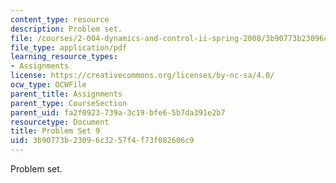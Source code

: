```yaml
---
content_type: resource
description: Problem set.
file: /courses/2-004-dynamics-and-control-ii-spring-2008/3b90773b23096c3257f4f73f082606c9_ps9.pdf
file_type: application/pdf
learning_resource_types:
- Assignments
license: https://creativecommons.org/licenses/by-nc-sa/4.0/
ocw_type: OCWFile
parent_title: Assignments
parent_type: CourseSection
parent_uid: fa2f0923-739a-3c19-bfe6-5b7da391e2b7
resourcetype: Document
title: Problem Set 9
uid: 3b90773b-2309-6c32-57f4-f73f082606c9
---
```

Problem set.